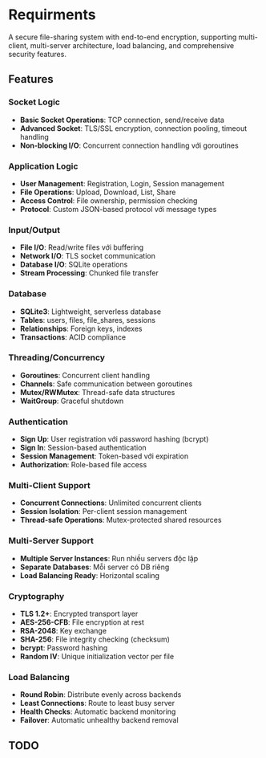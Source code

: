 # Requirments 

A secure file-sharing system with end-to-end encryption, supporting multi-client, multi-server architecture, load balancing, and comprehensive security features.

## Features 

### Socket Logic
- **Basic Socket Operations**: TCP connection, send/receive data
- **Advanced Socket**: TLS/SSL encryption, connection pooling, timeout handling
- **Non-blocking I/O**: Concurrent connection handling với goroutines

### Application Logic
- **User Management**: Registration, Login, Session management
- **File Operations**: Upload, Download, List, Share
- **Access Control**: File ownership, permission checking
- **Protocol**: Custom JSON-based protocol với message types

### Input/Output
- **File I/O**: Read/write files với buffering
- **Network I/O**: TLS socket communication
- **Database I/O**: SQLite operations
- **Stream Processing**: Chunked file transfer

### Database
- **SQLite3**: Lightweight, serverless database
- **Tables**: users, files, file_shares, sessions
- **Relationships**: Foreign keys, indexes
- **Transactions**: ACID compliance

### Threading/Concurrency
- **Goroutines**: Concurrent client handling
- **Channels**: Safe communication between goroutines
- **Mutex/RWMutex**: Thread-safe data structures
- **WaitGroup**: Graceful shutdown

### Authentication
- **Sign Up**: User registration với password hashing (bcrypt)
- **Sign In**: Session-based authentication
- **Session Management**: Token-based với expiration
- **Authorization**: Role-based file access

### Multi-Client Support
- **Concurrent Connections**: Unlimited concurrent clients
- **Session Isolation**: Per-client session management
- **Thread-safe Operations**: Mutex-protected shared resources

### Multi-Server Support
- **Multiple Server Instances**: Run nhiều servers độc lập
- **Separate Databases**: Mỗi server có DB riêng
- **Load Balancing Ready**: Horizontal scaling

### Cryptography
- **TLS 1.2+**: Encrypted transport layer
- **AES-256-CFB**: File encryption at rest
- **RSA-2048**: Key exchange
- **SHA-256**: File integrity checking (checksum)
- **bcrypt**: Password hashing
- **Random IV**: Unique initialization vector per file

### Load Balancing
- **Round Robin**: Distribute evenly across backends
- **Least Connections**: Route to least busy server
- **Health Checks**: Automatic backend monitoring
- **Failover**: Automatic unhealthy backend removal

## TODO
